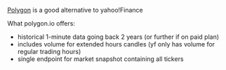 [Polygon](https://polygon.io) is a good alternative to yahoo!Finance

What polygon.io offers:

-   historical 1-minute data going back 2 years (or further if on paid plan)
-   includes volume for extended hours candles (yf only has volume for regular trading hours)
-   single endpoint for market snapshot containing all tickers
